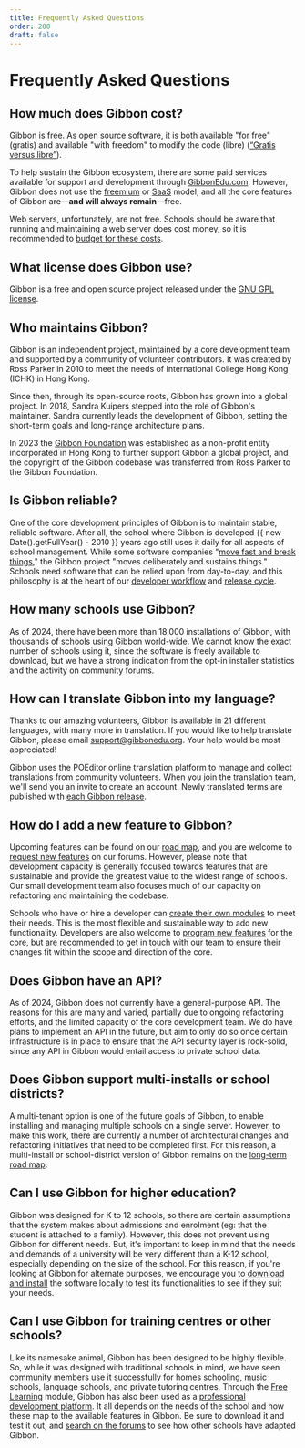 ```yaml
---
title: Frequently Asked Questions
order: 200
draft: false
---
```

# Frequently Asked Questions

## How much does Gibbon cost?

Gibbon is free. As open source software, it is both available "for free" (gratis) and available "with freedom" to modify the code (libre) ([“Gratis versus libre”](https://en.wikipedia.org/wiki/Gratis_versus_libre)). 

To help sustain the Gibbon ecosystem, there are some paid services available for support and development through [GibbonEdu.com](https://gibbonedu.com). However, Gibbon does not use the [freemium](https://en.wikipedia.org/wiki/Freemium) or [SaaS](https://en.wikipedia.org/wiki/Software_as_a_service) model, and all the core features of Gibbon are—**and will always remain**—free.

Web servers, unfortunately, are not free. Schools should be aware that running and maintaining a web server does cost money, so it is recommended to [budget for these costs](/introduction/guide-to-open-source#is-it-really-free).

## What license does Gibbon use?

Gibbon is a free and open source project released under the [GNU GPL license](https://www.gnu.org/licenses/gpl-3.0.html).
## Who maintains Gibbon?

Gibbon is an independent project, maintained by a core development team and supported by a community of volunteer contributors. It was created by Ross Parker in 2010 to meet the needs of International College Hong Kong (ICHK) in Hong Kong. 

Since then, through its open-source roots, Gibbon has grown into a global project. In 2018, Sandra Kuipers stepped into the role of Gibbon's maintainer. Sandra currently leads the development of Gibbon, setting the short-term goals and long-range architecture plans.

In 2023 the [Gibbon Foundation](/introduction/welcome#gibbon-foundation) was established as a non-profit entity incorporated in Hong Kong to further support Gibbon a global project, and the copyright of the Gibbon codebase was transferred from Ross Parker to the Gibbon Foundation.
## Is Gibbon reliable?

One of the core development principles of Gibbon is to maintain stable, reliable software. After all, the school where Gibbon is developed {{ new Date().getFullYear() - 2010 }} years ago still uses it daily for all aspects of school management. While some software companies "[move fast and break things](https://en.wikipedia.org/wiki/Move_fast_and_break_things)," the Gibbon project "moves deliberately and sustains things." Schools need software that can be relied upon from day-to-day, and this philosophy is at the heart of our [developer workflow](development/getting-started/developer-workflow.md) and [release cycle](development/gibbon-road-map.md).

## How many schools use Gibbon?

As of 2024, there have been more than 18,000 installations of Gibbon, with thousands of schools using Gibbon world-wide. We cannot know the exact number of schools using it, since the software is freely available to download, but we have a strong indication from the opt-in installer statistics and the activity on community forums.

## How can I translate Gibbon into my language?

Thanks to our amazing volunteers, Gibbon is available in 21 different languages, with many more in translation. If you would like to help translate Gibbon, please email [support@gibbonedu.org](mailto:support@gibbonedu.org). Your help would be most appreciated!

Gibbon uses the POEditor online translation platform to manage and collect translations from community volunteers. When you join the translation team, we'll send you an invite to create an account. Newly translated terms are published with [each Gibbon release](development/gibbon-road-map.md).

## How do I add a new feature to Gibbon?

Upcoming features can be found on our [road map](/development/gibbon-road-map), and you are welcome to [request new features](https://ask.gibbonedu.org/c/feature-requests/12) on our forums. However, please note that development capacity is generally focused towards features that are sustainable and provide the greatest value to the widest range of schools. Our small development team also focuses much of our capacity on refactoring and maintaining the codebase.

Schools who have or hire a developer can [create their own modules](/development/getting-started/module-development) to meet their needs. This is the most flexible and sustainable way to add new functionality. Developers are also welcome to [program new features](development/getting-started/developer-workflow.md) for the core, but are recommended to get in touch with our team to ensure their changes fit within the scope and direction of the core.

## Does Gibbon have an API?

As of 2024, Gibbon does not currently have a general-purpose API. The reasons for this are many and varied, partially due to ongoing refactoring efforts, and the limited capacity of the core development team. We do have plans to implement an API in the future, but aim to only do so once certain infrastructure is in place to ensure that the API security layer is rock-solid, since any API in Gibbon would entail access to private school data.

## Does Gibbon support multi-installs or school districts?

A multi-tenant option is one of the future goals of Gibbon, to enable installing and managing multiple schools on a single server. However, to make this work, there are currently a number of architectural changes and refactoring initiatives that need to be completed first. For this reason, a multi-install or school-district version of Gibbon remains on the [long-term road map](/development/gibbon-road-map).
## Can I use Gibbon for higher education?

Gibbon was designed for K to 12 schools, so there are certain assumptions that the system makes about admissions and enrolment (eg: that the student is attached to a family). However, this does not prevent using Gibbon for different needs. But, it's important to keep in mind that the needs and demands of a university will be very different than a K-12 school, especially depending on the size of the school. For this reason, if you're looking at Gibbon for alternate purposes, we encourage you to [download and install](/introduction/installing-gibbon) the software locally to test its functionalities to see if they suit your needs.

## Can I use Gibbon for training centres or other schools?

Like its namesake animal, Gibbon has been designed to be highly flexible. So, while it was designed with traditional schools in mind, we have seen community members use it successfully for homes schooling, music schools, language schools, and private tutoring centres. Through the [Free Learning](https://gibbonedu.org/extend/#free-learning) module, Gibbon has also been used as a [professional development platform](https://gorillapd.org/). It all depends on the needs of the school and how these map to the available features in Gibbon. Be sure to download it and test it out, and [search on the forums](https://ask.gibbonedu.org) to see how other schools have adapted Gibbon.